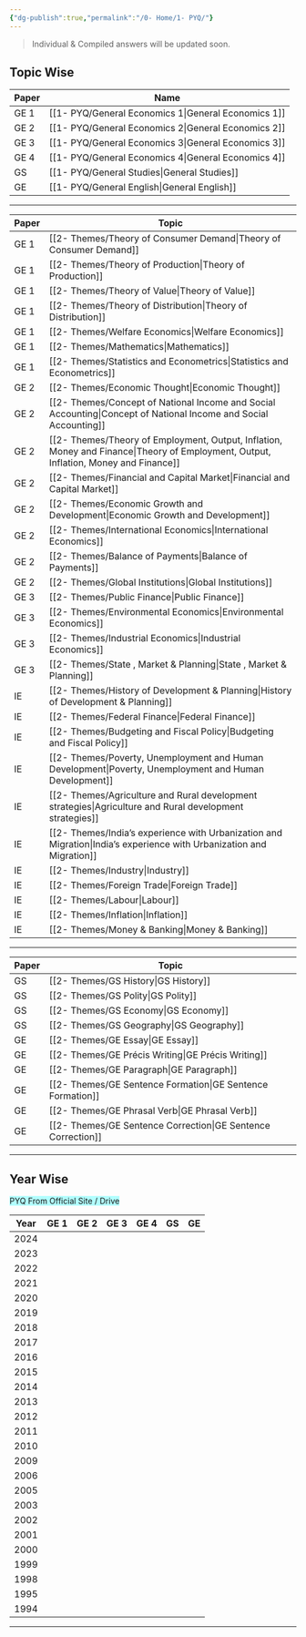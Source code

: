 ```yaml
---
{"dg-publish":true,"permalink":"/0- Home/1- PYQ/"}
---
```


> Individual & Compiled answers will be updated soon. 

## Topic Wise


| Paper | Name                    |
| ----- | ----------------------- |
| GE 1  | [[1- PYQ/General Economics 1\|General Economics 1]] |
| GE 2  | [[1- PYQ/General Economics 2\|General Economics 2]] |
| GE 3  | [[1- PYQ/General Economics 3\|General Economics 3]] |
| GE 4  | [[1- PYQ/General Economics 4\|General Economics 4]] |
| GS    | [[1- PYQ/General Studies\|General Studies]]     |
| GE    | [[1- PYQ/General English\|General English]]     |

---


| Paper | Topic                                                          |
| ----- | -------------------------------------------------------------- |
| GE 1  | [[2- Themes/Theory of Consumer Demand\|Theory of Consumer Demand]]                                  |
| GE 1  | [[2- Themes/Theory of Production\|Theory of Production]]                                       |
| GE 1  | [[2- Themes/Theory of Value\|Theory of Value]]                                            |
| GE 1  | [[2- Themes/Theory of Distribution\|Theory of Distribution]]                                     |
| GE 1  | [[2- Themes/Welfare Economics\|Welfare Economics]]                                          |
| GE 1  | [[2- Themes/Mathematics\|Mathematics]]                                                |
| GE 1  | [[2- Themes/Statistics and Econometrics\|Statistics and Econometrics]]                               |
| GE 2  | [[2- Themes/Economic Thought\|Economic Thought]]                                           |
| GE 2  | [[2- Themes/Concept of National Income and Social Accounting\|Concept of National Income and Social Accounting]]           |
| GE 2  | [[2- Themes/Theory of Employment, Output, Inflation, Money and Finance\|Theory of Employment, Output, Inflation, Money and Finance]] |
| GE 2  | [[2- Themes/Financial and Capital Market\|Financial and Capital Market]]                               |
| GE 2  | [[2- Themes/Economic Growth and Development\|Economic Growth and Development]]                            |
| GE 2  | [[2- Themes/International Economics\|International Economics]]                                    |
| GE 2  | [[2- Themes/Balance of Payments\|Balance of Payments]]                                        |
| GE 2  | [[2- Themes/Global Institutions\|Global Institutions]]                                        |
| GE 3  | [[2- Themes/Public Finance\|Public Finance]]                                             |
| GE 3  | [[2- Themes/Environmental Economics\|Environmental Economics]]                                    |
| GE 3  | [[2- Themes/Industrial Economics\|Industrial Economics]]                                       |
| GE 3  | [[2- Themes/State , Market & Planning\|State , Market & Planning]]                                  |
| IE    | [[2- Themes/History of Development & Planning\|History of Development & Planning]]                          |
| IE    | [[2- Themes/Federal Finance\|Federal Finance]]                                            |
| IE    | [[2- Themes/Budgeting and Fiscal Policy\|Budgeting and Fiscal Policy]]                                |
| IE    | [[2- Themes/Poverty, Unemployment and Human Development\|Poverty, Unemployment and Human Development]]                |
| IE    | [[2- Themes/Agriculture and Rural development strategies\|Agriculture and Rural development strategies]]               |
| IE    | [[2- Themes/India’s experience with Urbanization and Migration\|India’s experience with Urbanization and Migration]]         |
| IE    | [[2- Themes/Industry\|Industry]]                                                   |
| IE    | [[2- Themes/Foreign Trade\|Foreign Trade]]                                              |
| IE    | [[2- Themes/Labour\|Labour]]                                                     |
| IE    | [[2- Themes/Inflation\|Inflation]]                                                  |
| IE    | [[2- Themes/Money & Banking\|Money & Banking]]                                            |


---


| Paper | Topic                      |
| ----- | -------------------------- |
| GS    | [[2- Themes/GS History\|GS History]]             |
| GS    | [[2- Themes/GS Polity\|GS Polity]]              |
| GS    | [[2- Themes/GS Economy\|GS Economy]]             |
| GS    | [[2- Themes/GS Geography\|GS Geography]]           |
| GE    | [[2- Themes/GE Essay\|GE Essay]]               |
| GE    | [[2- Themes/GE Précis Writing\|GE Précis Writing]]      |
| GE    | [[2- Themes/GE Paragraph\|GE Paragraph]]           |
| GE    | [[2- Themes/GE Sentence Formation\|GE Sentence Formation]]  |
| GE    | [[2- Themes/GE Phrasal Verb\|GE Phrasal Verb]]        |
| GE    | [[2- Themes/GE Sentence Correction\|GE Sentence Correction]] |


---


## Year Wise 


<span style="background:#b1ffff"> PYQ From Official Site  / Drive</span>

| Year | GE 1 | GE 2 | GE 3 | GE 4 | GS  | GE  |
| ---- | ---- | ---- | ---- | ---- | --- | --- |
| 2024 |      |      |      |      |     |     |
| 2023 |      |      |      |      |     |     |
| 2022 |      |      |      |      |     |     |
| 2021 |      |      |      |      |     |     |
| 2020 |      |      |      |      |     |     |
| 2019 |      |      |      |      |     |     |
| 2018 |      |      |      |      |     |     |
| 2017 |      |      |      |      |     |     |
| 2016 |      |      |      |      |     |     |
| 2015 |      |      |      |      |     |     |
| 2014 |      |      |      |      |     |     |
| 2013 |      |      |      |      |     |     |
| 2012 |      |      |      |      |     |     |
| 2011 |      |      |      |      |     |     |
| 2010 |      |      |      |      |     |     |
| 2009 |      |      |      |      |     |     |
| 2006 |      |      |      |      |     |     |
| 2005 |      |      |      |      |     |     |
| 2003 |      |      |      |      |     |     |
| 2002 |      |      |      |      |     |     |
| 2001 |      |      |      |      |     |     |
| 2000 |      |      |      |      |     |     |
| 1999 |      |      |      |      |     |     |
| 1998 |      |      |      |      |     |     |
| 1995 |      |      |      |      |     |     |
| 1994 |      |      |      |      |     |     |

---
